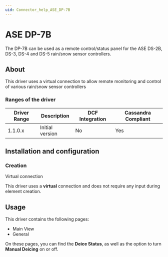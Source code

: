 ```yaml
---
uid: Connector_help_ASE_DP-7B
---
```


# ASE DP-7B

The DP-7B can be used as a remote control/status panel for the ASE DS-2B, DS-3, DS-4 and DS-5 rain/snow sensor controllers.

## About

This driver uses a virtual connection to allow remote monitoring and control of various rain/snow sensor controllers

### Ranges of the driver

| **Driver Range** | **Description** | **DCF Integration** | **Cassandra Compliant** |
|------------------|-----------------|---------------------|-------------------------|
| 1.1.0.x          | Initial version | No                  | Yes                     |

## Installation and configuration

### Creation

Virtual connection

This driver uses a **virtual** connection and does not require any input during element creation.

## Usage

This driver contains the following pages:

- Main View
- General

On these pages, you can find the **Deice Status**, as well as the option to turn **Manual Deicing** on or off.
